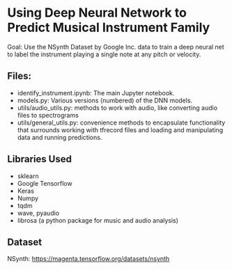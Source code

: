 # Using Deep Neural Network to Predict Musical Instrument Family

Goal: Use the NSynth Dataset by Google Inc. data to train a deep neural net to label the instrument playing a single note at any pitch or velocity.

## Files:
- identify_instrument.ipynb: The main Jupyter notebook.
- models.py: Various versions (numbered) of the DNN models.
- utils/audio_utils.py: methods to work with audio, like converting audio files to spectrograms
- utils/general_utils.py: convenience methods to encapsulate functionality that surrounds working with tfrecord files and loading and manipulating data and running predictions.

## Libraries Used
- sklearn
- Google Tensorflow
- Keras
- Numpy
- tqdm
- wave, pyaudio
- librosa (a python package for music and audio analysis)

## Dataset
NSynth: https://magenta.tensorflow.org/datasets/nsynth
